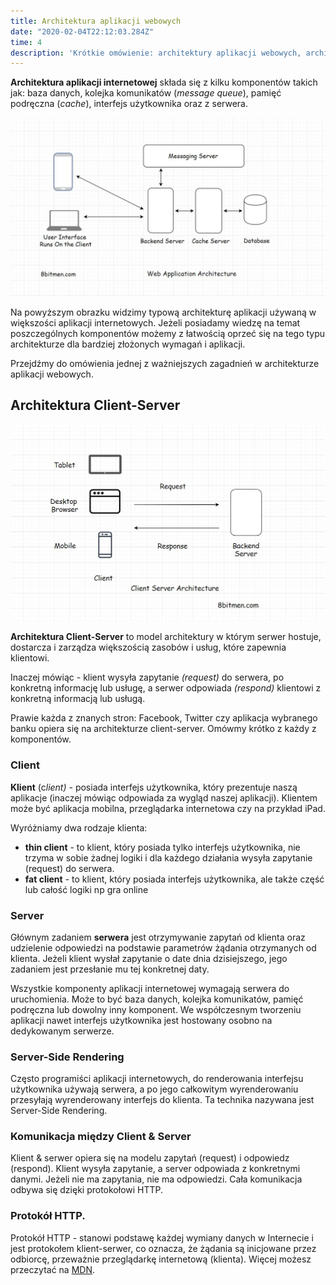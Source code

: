 ```yaml
---
title: Architektura aplikacji webowych
date: "2020-02-04T22:12:03.284Z"
time: 4
description: 'Krótkie omówienie: architektury aplikacji webowych, architektury client-server or komunikacji między client-server' 
---
```


**Architektura aplikacji internetowej** składa się z kilku komponentów takich jak: baza danych, kolejka komunikatów (*message queue*), pamięć podręczna (*cache*), interfejs użytkownika oraz z serwera.

![Web Architecture Diagram](arch.jpg "Web Architecture Diagram")

Na powyższym obrazku widzimy typową architekturę aplikacji używaną w większości aplikacji internetowych. Jeżeli posiadamy wiedzę na temat poszczególnych komponentów możemy z łatwością oprzeć się na tego typu architekturze dla bardziej złożonych wymagań i aplikacji.

Przejdźmy do omówienia jednej z ważniejszych zagadnień w architekturze aplikacji webowych.

## Architektura Client-Server

![Client-Server diagram](5862044756606976.jpg "Client-Server architecture diagram")

**Architektura Client-Server** to model architektury w którym serwer hostuje, dostarcza i zarządza większością zasobów i usług, które zapewnia klientowi.

Inaczej mówiąc - klient wysyła zapytanie *(request)* do serwera, po konkretną informację lub usługę, a serwer odpowiada *(respond)* klientowi z konkretną informacją lub usługą.

Prawie każda z znanych stron: Facebook, Twitter czy aplikacja wybranego banku opiera się na architekturze client-server. Omówmy krótko z każdy z komponentów.

### Client

**Klient** (c*lient) -* posiada interfejs użytkownika, który prezentuje naszą aplikacje (inaczej mówiąc odpowiada za wygląd naszej aplikacji). Klientem może być aplikacja mobilna, przeglądarka internetowa czy na przykład iPad.

Wyróżniamy dwa rodzaje klienta:

* **thin client** - to klient, który posiada tylko interfejs użytkownika, nie trzyma w sobie żadnej logiki i dla każdego działania wysyła zapytanie (request) do serwera.
* **fat client** - to klient, który posiada interfejs użytkownika, ale także część lub całość logiki np gra online

### Server

Głównym zadaniem **serwera** jest otrzymywanie zapytań od klienta oraz udzielenie odpowiedzi na podstawie parametrów żądania otrzymanych od klienta. Jeżeli klient wysłał zapytanie o date dnia dzisiejszego, jego zadaniem jest przesłanie mu tej konkretnej daty.

Wszystkie komponenty aplikacji internetowej wymagają serwera do uruchomienia. Może to być baza danych, kolejka komunikatów, pamięć podręczna lub dowolny inny komponent. We współczesnym tworzeniu aplikacji nawet interfejs użytkownika jest hostowany osobno na dedykowanym serwerze.

### Server-Side Rendering

Często programiści aplikacji internetowych, do renderowania interfejsu użytkownika używają serwera, a po jego całkowitym wyrenderowaniu przesyłają wyrenderowany interfejs do klienta. Ta technika nazywana jest Server-Side Rendering.

### Komunikacja między Client & Server

Klient & serwer opiera się na modelu zapytań (request) i odpowiedz (respond). Klient wysyła zapytanie, a server odpowiada z konkretnymi danymi. Jeżeli nie ma zapytania, nie ma odpowiedzi. Cała komunikacja odbywa się dzięki protokołowi HTTP.

### Protokół HTTP.

Protokół HTTP - stanowi podstawę każdej wymiany danych w Internecie i jest protokołem klient-serwer, co oznacza, że żądania są inicjowane przez odbiorcę, przeważnie przeglądarkę internetową (klienta). Więcej możesz przeczytać na [](https://developer.mozilla.org/pl/docs/Web/HTTP/HTTP_wiadomosci_og%C3%B3lne)[](https://developer.mozilla.org/pl/docs/Web/HTTP/HTTP_wiadomosci_og%C3%B3lne)[MDN]([https://developer.mozilla.org/pl/docs/Web/HTTP/HTTP_wiadomosci_ogólne](https://developer.mozilla.org/pl/docs/Web/HTTP/HTTP_wiadomosci_og%C3%B3lne)).